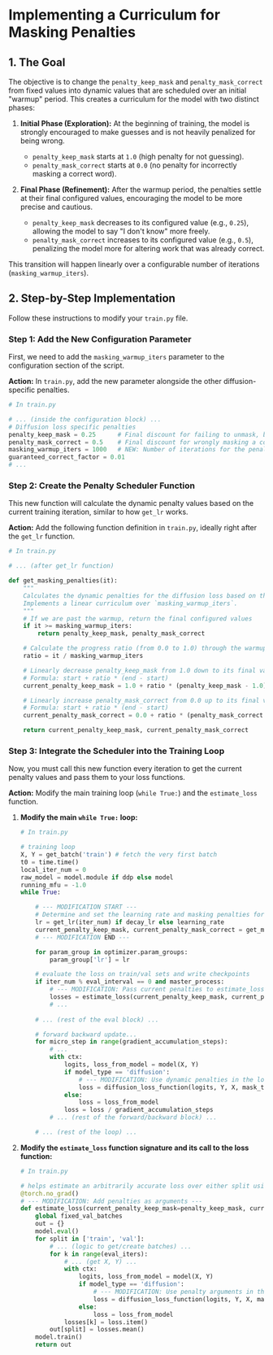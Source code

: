 # Implementing a Curriculum for Masking Penalties

## 1. The Goal

The objective is to change the `penalty_keep_mask` and `penalty_mask_correct` from fixed values into dynamic values that are scheduled over an initial "warmup" period. This creates a curriculum for the model with two distinct phases:

1.  **Initial Phase (Exploration):** At the beginning of training, the model is strongly encouraged to make guesses and is not heavily penalized for being wrong.
    *   `penalty_keep_mask` starts at `1.0` (high penalty for not guessing).
    *   `penalty_mask_correct` starts at `0.0` (no penalty for incorrectly masking a correct word).

2.  **Final Phase (Refinement):** After the warmup period, the penalties settle at their final configured values, encouraging the model to be more precise and cautious.
    *   `penalty_keep_mask` decreases to its configured value (e.g., `0.25`), allowing the model to say "I don't know" more freely.
    *   `penalty_mask_correct` increases to its configured value (e.g., `0.5`), penalizing the model more for altering work that was already correct.

This transition will happen linearly over a configurable number of iterations (`masking_warmup_iters`).

## 2. Step-by-Step Implementation

Follow these instructions to modify your `train.py` file.

### Step 1: Add the New Configuration Parameter

First, we need to add the `masking_warmup_iters` parameter to the configuration section of the script.

**Action:** In `train.py`, add the new parameter alongside the other diffusion-specific penalties.

```python
# In train.py

# ... (inside the configuration block) ...
# Diffusion loss specific penalties
penalty_keep_mask = 0.25      # Final discount for failing to unmask, but keeping [MASK].
penalty_mask_correct = 0.5    # Final discount for wrongly masking a correct token.
masking_warmup_iters = 1000   # NEW: Number of iterations for the penalty curriculum.
guaranteed_correct_factor = 0.01
# ...
```

### Step 2: Create the Penalty Scheduler Function

This new function will calculate the dynamic penalty values based on the current training iteration, similar to how `get_lr` works.

**Action:** Add the following function definition in `train.py`, ideally right after the `get_lr` function.

```python
# In train.py

# ... (after get_lr function)

def get_masking_penalties(it):
    """
    Calculates the dynamic penalties for the diffusion loss based on the training iteration.
    Implements a linear curriculum over `masking_warmup_iters`.
    """
    # If we are past the warmup, return the final configured values
    if it >= masking_warmup_iters:
        return penalty_keep_mask, penalty_mask_correct

    # Calculate the progress ratio (from 0.0 to 1.0) through the warmup
    ratio = it / masking_warmup_iters

    # Linearly decrease penalty_keep_mask from 1.0 down to its final value
    # Formula: start + ratio * (end - start)
    current_penalty_keep_mask = 1.0 + ratio * (penalty_keep_mask - 1.0)

    # Linearly increase penalty_mask_correct from 0.0 up to its final value
    # Formula: start + ratio * (end - start)
    current_penalty_mask_correct = 0.0 + ratio * (penalty_mask_correct - 0.0)

    return current_penalty_keep_mask, current_penalty_mask_correct
```

### Step 3: Integrate the Scheduler into the Training Loop

Now, you must call this new function every iteration to get the current penalty values and pass them to your loss functions.

**Action:** Modify the main training loop (`while True:`) and the `estimate_loss` function.

1.  **Modify the main `while True:` loop:**

    ```python
    # In train.py
    
    # training loop
    X, Y = get_batch('train') # fetch the very first batch
    t0 = time.time()
    local_iter_num = 0
    raw_model = model.module if ddp else model
    running_mfu = -1.0
    while True:
    
        # --- MODIFICATION START ---
        # Determine and set the learning rate and masking penalties for this iteration
        lr = get_lr(iter_num) if decay_lr else learning_rate
        current_penalty_keep_mask, current_penalty_mask_correct = get_masking_penalties(iter_num)
        # --- MODIFICATION END ---
    
        for param_group in optimizer.param_groups:
            param_group['lr'] = lr
    
        # evaluate the loss on train/val sets and write checkpoints
        if iter_num % eval_interval == 0 and master_process:
            # --- MODIFICATION: Pass current penalties to estimate_loss ---
            losses = estimate_loss(current_penalty_keep_mask, current_penalty_mask_correct)
            # ...
        
        # ... (rest of the eval block) ...
    
        # forward backward update...
        for micro_step in range(gradient_accumulation_steps):
            # ...
            with ctx:
                logits, loss_from_model = model(X, Y)
                if model_type == 'diffusion':
                    # --- MODIFICATION: Use dynamic penalties in the loss calculation ---
                    loss = diffusion_loss_function(logits, Y, X, mask_token_id, current_penalty_keep_mask, current_penalty_mask_correct)
                else:
                    loss = loss_from_model
                loss = loss / gradient_accumulation_steps
            # ... (rest of the forward/backward block) ...
    
        # ... (rest of the loop) ...
    ```

2.  **Modify the `estimate_loss` function signature and its call to the loss function:**

    ```python
    # In train.py

    # helps estimate an arbitrarily accurate loss over either split using many batches
    @torch.no_grad()
    # --- MODIFICATION: Add penalties as arguments ---
    def estimate_loss(current_penalty_keep_mask=penalty_keep_mask, current_penalty_mask_correct=penalty_mask_correct):
        global fixed_val_batches
        out = {}
        model.eval()
        for split in ['train', 'val']:
            # ... (logic to get/create batches) ...
            for k in range(eval_iters):
                # ... (get X, Y) ...
                with ctx:
                    logits, loss_from_model = model(X, Y)
                    if model_type == 'diffusion':
                        # --- MODIFICATION: Use penalty arguments in the loss calculation ---
                        loss = diffusion_loss_function(logits, Y, X, mask_token_id, current_penalty_keep_mask, current_penalty_mask_correct)
                    else:
                        loss = loss_from_model
                losses[k] = loss.item()
            out[split] = losses.mean()
        model.train()
        return out
    ```
 